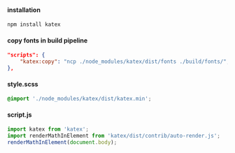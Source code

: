 #### installation

```sh
npm install katex
```

#### copy fonts in build pipeline

```json
"scripts": {
    "katex:copy": "ncp ./node_modules/katex/dist/fonts ./build/fonts/",
},
```

#### style.scss
```scss
@import './node_modules/katex/dist/katex.min';
```


#### script.js
```.js
import katex from 'katex';
import renderMathInElement from 'katex/dist/contrib/auto-render.js';
renderMathInElement(document.body);
```



